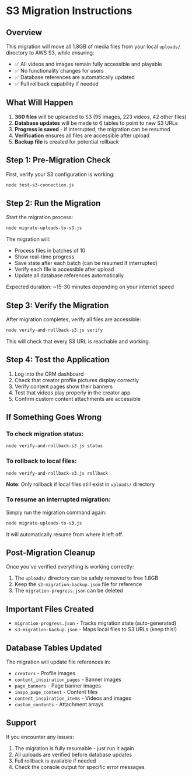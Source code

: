 # S3 Migration Instructions

## Overview
This migration will move all 1.8GB of media files from your local `uploads/` directory to AWS S3, while ensuring:
- ✅ All videos and images remain fully accessible and playable
- ✅ No functionality changes for users
- ✅ Database references are automatically updated
- ✅ Full rollback capability if needed

## What Will Happen
1. **360 files** will be uploaded to S3 (95 images, 223 videos, 42 other files)
2. **Database updates** will be made to 6 tables to point to new S3 URLs
3. **Progress is saved** - if interrupted, the migration can be resumed
4. **Verification** ensures all files are accessible after upload
5. **Backup file** is created for potential rollback

## Step 1: Pre-Migration Check
First, verify your S3 configuration is working:
```bash
node test-s3-connection.js
```

## Step 2: Run the Migration
Start the migration process:
```bash
node migrate-uploads-to-s3.js
```

The migration will:
- Process files in batches of 10
- Show real-time progress
- Save state after each batch (can be resumed if interrupted)
- Verify each file is accessible after upload
- Update all database references automatically

Expected duration: ~15-30 minutes depending on your internet speed

## Step 3: Verify the Migration
After migration completes, verify all files are accessible:
```bash
node verify-and-rollback-s3.js verify
```

This will check that every S3 URL is reachable and working.

## Step 4: Test the Application
1. Log into the CRM dashboard
2. Check that creator profile pictures display correctly
3. Verify content pages show their banners
4. Test that videos play properly in the creator app
5. Confirm custom content attachments are accessible

## If Something Goes Wrong

### To check migration status:
```bash
node verify-and-rollback-s3.js status
```

### To rollback to local files:
```bash
node verify-and-rollback-s3.js rollback
```
**Note**: Only rollback if local files still exist in `uploads/` directory

### To resume an interrupted migration:
Simply run the migration command again:
```bash
node migrate-uploads-to-s3.js
```
It will automatically resume from where it left off.

## Post-Migration Cleanup
Once you've verified everything is working correctly:
1. The `uploads/` directory can be safely removed to free 1.8GB
2. Keep the `s3-migration-backup.json` file for reference
3. The `migration-progress.json` can be deleted

## Important Files Created
- `migration-progress.json` - Tracks migration state (auto-generated)
- `s3-migration-backup.json` - Maps local files to S3 URLs (keep this!)

## Database Tables Updated
The migration will update file references in:
- `creators` - Profile images
- `content_inspiration_pages` - Banner images
- `page_banners` - Page banner images
- `inspo_page_content` - Content files
- `content_inspiration_items` - Videos and images
- `custom_contents` - Attachment arrays

## Support
If you encounter any issues:
1. The migration is fully resumable - just run it again
2. All uploads are verified before database updates
3. Full rollback is available if needed
4. Check the console output for specific error messages